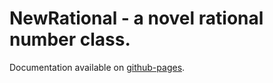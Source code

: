 # NewRational - a novel rational number class.
Documentation available on [github-pages](https://c-ohle.github.io/RationalNumerics/).
